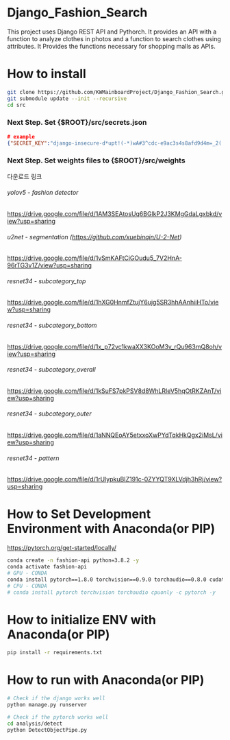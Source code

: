 # Django_Fashion_Search
This project uses Django REST API and Pythorch. It provides an API with a function to analyze clothes in photos and a function to search clothes using attributes. It Provides the functions necessary for shopping malls as APIs.

# How to install
```bash
git clone https://github.com/KWMainboardProject/Django_Fashion_Search.git
git submodule update --init --recursive
cd src
```
### Next Step. Set {$ROOT}/src/secrets.json
```json
# example
{"SECRET_KEY":"django-insecure-d*upt!(-*)wA#3^cdc-e9ac3s4s8afd9d4m=_2(!a+2v&@1avs2s4v="}
```

### Next Step. Set weights files to {$ROOT}/src/weights
다운로드 링크
###### yolov5 - fashion detector
https://drive.google.com/file/d/1AM3SEAtosUq6BGlkP2J3KMgGdaLgxbkd/view?usp=sharing

###### u2net - segmentation (https://github.com/xuebinqin/U-2-Net)
https://drive.google.com/file/d/1vSmKAFtCiGOudu5_7V2HnA-96rTG3v1Z/view?usp=sharing

###### resnet34 - subcategory_top
https://drive.google.com/file/d/1hXG0HnmfZtujY6ujg5SR3hhAAnhiiHTo/view?usp=sharing

###### resnet34 - subcategory_bottom
https://drive.google.com/file/d/1x_p72vc1kwaXX3KOoM3v_rQu963mQ8oh/view?usp=sharing

###### resnet34 - subcategory_overall
https://drive.google.com/file/d/1kSuFS7pkPSV8d8WhLRleV5hqOtRKZAnT/view?usp=sharing

###### resnet34 - subcategory_outer
https://drive.google.com/file/d/1aNNQEoAY5etxxoXwPYdTqkHkQgx2iMsL/view?usp=sharing

###### resnet34 - pattern
https://drive.google.com/file/d/1rUlypkuBIZ191c-0ZYYQT9XLVdjh3hRj/view?usp=sharing

# How to Set Development Environment with Anaconda(or PIP)
https://pytorch.org/get-started/locally/
```bash
conda create -n fashion-api python=3.8.2 -y
conda activate fashion-api
# GPU - CONDA
conda install pytorch==1.8.0 torchvision==0.9.0 torchaudio==0.8.0 cudatoolkit=11.1 -c pytorch -c conda-forge -y
# CPU - CONDA
# conda install pytorch torchvision torchaudio cpuonly -c pytorch -y
```

# How to initialize ENV with Anaconda(or PIP)
```bash
pip install -r requirements.txt
```

# How to run with Anaconda(or PIP)
```bash
# Check if the django works well
python manage.py runserver
```
```bash
# Check if the pytorch works well
cd analysis/detect
python DetectObjectPipe.py
```
